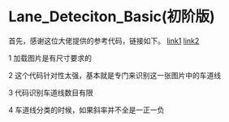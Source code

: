 # Lane_Deteciton_Basic(初阶版)
首先，感谢这位大佬提供的参考代码，链接如下。
[link1](https://zhuanlan.zhihu.com/p/25354571)
[link2](https://github.com/feixia586/zhihu_material/tree/master/car_lane_detection)

1 加载图片是有尺寸要求的 

2 这个代码针对性太强，基本就是专门来识别这一张图片中的车道线 

3 代码识别车道线数目有限 

4 车道线分类的时候，如果斜率并不全是一正一负

